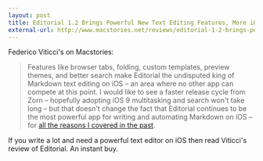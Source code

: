```yaml
---
layout: post
title: Editorial 1.2 Brings Powerful New Text Editing Features, More iOS Automation
external-url: http://www.macstories.net/reviews/editorial-1-2-brings-powerful-new-text-editing-features-more-ios-automation/
---
```


Federico Viticci's on Macstories:

> Features like browser tabs, folding, custom templates, preview themes, and better search make Editorial the undisputed king of Markdown text editing on iOS – an area where no other app can compete at this point. I would like to see a faster release cycle from Zorn – hopefully adopting iOS 9 multitasking and search won't take long – but that doesn't change the fact that Editorial continues to be the most powerful app for writing and automating Markdown on iOS – for [all the reasons I covered in the past](http://www.macstories.net/stories/editorial-for-ipad-review/).

If you write a lot and need a powerful text editor on iOS then read Viticci's review of Editorial. An instant buy.
